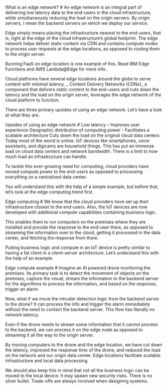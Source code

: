 What is an edge network? #
An edge network is an integral part of delivering low latency data to the end-users in the cloud infrastructure, while simultaneously reducing the load on the origin servers. By origin servers, I mean the backend servers on which we deploy our service.

Edge simply means placing the infrastructure nearest to the end-users, that is, right at the edge of the cloud infrastructure’s global footprint. The edge network helps deliver static content via CDN and contains compute nodes to process user requests at the edge locations, as opposed to routing them to the origin server.

Running FaaS on edge location is one example of this. Read IBM Edge Functions and AWS Lambda@Edge for more info.

Cloud platforms have several edge locations around the globe to serve content with minimal latency. _ Content Delivery Networks (CDNs)_ a component that delivers static content to the end-users and cuts down the latency and the load on the origin server, leverages the edge network of the cloud platform to function.

There are three primary upsides of using an edge network. Let’s have a look at what they are.

Upsides of using an edge network #
Low latency – Improves user experience
Geographic distribution of computing power - Facilitates a scalable architecture
Cuts down the load on the original cloud data centers
Today most of the world is online. IoT devices like smartphones, voice assistants, and digicams are household things. This has put an immense load on cloud data centers and network bandwidth. There is a limit to how much load an infrastructure can handle.

To tackle this ever-growing need for computing, cloud providers have moved compute power to the end-users as opposed to processing everything on a centralized data center.

You will understand this with the help of a simple example, but before that, let’s look at the edge computing trend first.

Edge computing #
We know that the cloud providers have set up their infrastructure closest to the end-users. Also, the IoT devices are now developed with additional compute capabilities containing business logic.

This enables them to run computers on the premises where they are installed and provide the response to the end-user there, as opposed to streaming the information over to the cloud, getting it processed in the data center, and fetching the response from there.

Putting business logic and compute in an IoT device is pretty similar to having a fat client in a client-server architecture. Let’s understand this with the help of an example.

Edge compute example #
Imagine an AI powered drone monitoring the premises. Its primary task is to detect the movement of objects on the premises, capture the visual, stream the information to the backend server for the algorithms to process the information, and based on the response, trigger an alarm.

Now, what if we move the intruder detection logic from the backend server to the drone? It can process the info and trigger the alarm immediately without the need to contact the backend server. This flow has literally no network latency.

Even if the drone needs to stream some information that it cannot process to the backend, we can process it on the edge node as opposed to streaming it all the way to the origin server.



By moving computers to the drone and the edge location, we have cut down the latency, improved the response time of the drone, and reduced the load on the network and our origin data center. Edge locations facilitate scalable infrastructure and local data processing.

We should also keep this in mind that not all the business logic can be moved to the local device. It may spawn new security risks. There is no silver bullet. Trade-offs are always involved when designing systems.

